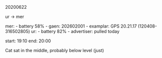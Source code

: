 
20200622

ur -> mer

mer:
    - battery 58%
    - gaen: 202602001
    - examplar: GPS 20.21.17 (120408-316502805) 
ur:
    - battery 82%
    - advertiser: pulled today

start: 19:10
end: 20:00

Cat sat in the middle, probably below level (just)

